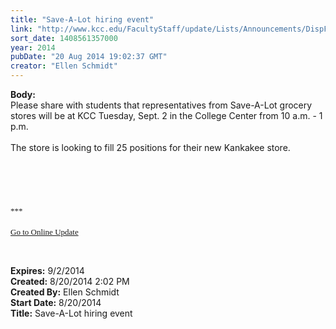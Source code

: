 ```yaml
---
title: "Save-A-Lot hiring event"
link: "http://www.kcc.edu/FacultyStaff/update/Lists/Announcements/DispForm.aspx?ID=1596"
sort_date: 1408561357000
year: 2014
pubDate: "20 Aug 2014 19:02:37 GMT"
creator: "Ellen Schmidt"
---
```


<div><b>Body:</b> <div class="ExternalClassECF05D2A29064BC49D3DCA374ED311D8"><div>Please share with students that representatives from Save-A-Lot grocery stores will be at KCC Tuesday, Sept. 2 in the College Center from 10 a.m. - 1 p.m. </div>
<div> </div>
<div>The store is looking to fill 25 positions for their new Kankakee store.</div>
<div> </div>
<div> </div>
<div> </div>
<div> </div>
<div>
<div> </div><font size="3"><font face="Calibri">
<div></div>
<div></div>
<div></div>
<div>
<div></div>
<div>
<div>
<div><font size="2">***</font></div>
<div><font size="2"></font> </div>
<div><font size="2"></font></div>
<div><font size="2"></font></div>
<div><font size="2"></font></div>
<div><font size="2"></font></div>
<div><font size="2"></font></div>
<div><font size="2"></font></div>
<div><font size="2"></font></div>
<div><font size="2"></font></div>
<div><font size="2"></font></div>
<div><font size="2"></font></div>
<div><font size="2"></font></div>
<div><font size="2"></font></div>
<div><a href="/FacultyStaff/update/Pages/dailyupdate.aspx"><font size="2">Go to Online Update</font></a></div>
<div></div></div></div></div></font></font>
<p class="MsoNormal" style="margin:0in 0in 10pt"><font size="3"><font face="Calibri"></font></font></p>
<p> </p></div></div></div>
<div><b>Expires:</b> 9/2/2014</div>
<div><b>Created:</b> 8/20/2014 2:02 PM</div>
<div><b>Created By:</b> Ellen Schmidt</div>
<div><b>Start Date:</b> 8/20/2014</div>
<div><b>Title:</b> Save-A-Lot hiring event</div>
